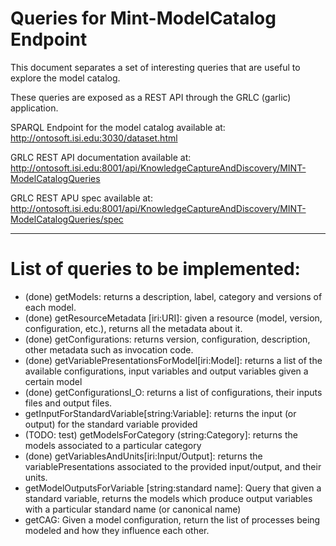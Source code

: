 # Queries for Mint-ModelCatalog Endpoint

This document separates a set of interesting queries that are useful to explore the model catalog.

These queries are exposed as a REST API through the GRLC (garlic) application.

SPARQL Endpoint for the model catalog available at: http://ontosoft.isi.edu:3030/dataset.html

GRLC REST API documentation available at: http://ontosoft.isi.edu:8001/api/KnowledgeCaptureAndDiscovery/MINT-ModelCatalogQueries

GRLC REST APU spec available at: http://ontosoft.isi.edu:8001/api/KnowledgeCaptureAndDiscovery/MINT-ModelCatalogQueries/spec




-----------------

# List of queries to be implemented:

* (done) getModels: returns a description, label, category and versions of each model.  
* (done) getResourceMetadata [iri:URI]: given a resource (model, version, configuration, etc.), returns all the metadata about it.
* (done) getConfigurations: returns version, configuration, description, other metadata such as invocation code.
* (done) getVariablePresentationsForModel[iri:Model]: returns a list of the available configurations, input variables and output variables given a certain model
* (done) getConfigurationsI_O: returns a list of configurations, their inputs files and output files.
* getInputForStandardVariable[string:Variable]: returns the input (or output) for the standard variable provided 
* (TODO: test) getModelsForCategory (string:Category]: returns the models associated to a particular category
* (done) getVariablesAndUnits[iri:Input/Output]: returns the variablePresentations associated to the provided input/output, and their units.
* getModelOutputsForVariable [string:standard name]: Query that given a standard variable, returns the models which produce output variables with a particular standard name (or canonical name)
* getCAG: Given a model configuration, return the list of processes being modeled and how they influence each other. 



